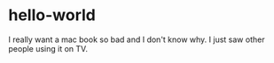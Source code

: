 # hello-world
I really want a mac book so bad  and I don't know why. I just  saw other people using it on TV.
